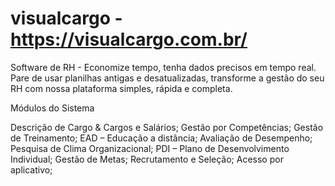 # visualcargo - https://visualcargo.com.br/
Software de RH - Economize tempo, tenha dados precisos em tempo real. Pare de usar planilhas antigas e desatualizadas, transforme a gestão do seu RH com nossa plataforma simples, rápida e completa.

Módulos do Sistema

Descrição de Cargo & Cargos e Salários;
Gestão por Competências;
Gestão de Treinamento;
EAD – Educação a distância;
Avaliação de Desempenho;
Pesquisa de Clima Organizacional;
PDI – Plano de Desenvolvimento Individual;
Gestão de Metas;
Recrutamento e Seleção;
Acesso por aplicativo;
